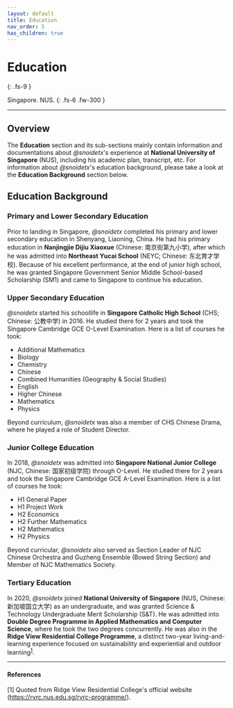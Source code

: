 ```yaml
---
layout: default
title: Education
nav_order: 5
has_children: true
---
```


# Education
{: .fs-9 }

Singapore. NUS.
{: .fs-6 .fw-300 }

---

## Overview

The **Education** section and its sub-sections mainly contain information and documentations about *@snoidetx*'s experience at **National University of Singapore** (NUS), including his academic plan, transcript, etc. For information about *@snoidetx*'s education background, please take a look at the **Education Background** section below.

## Education Background
### Primary and Lower Secondary Education

Prior to landing in Singapore, *@snoidetx* completed his primary and lower secondary education in Shenyang, Liaoning, China. He had his primary education in **Nanjingjie Dijiu Xiaoxue** (Chinese: 南京街第九小学), after which he was admitted into **Northeast Yucai School** (NEYC; Chinese: 东北育才学校). Because of his excellent performance, at the end of junior high school, he was granted Singapore Government Senior Middle School-based Scholarship (SM1) and came to Singapore to continue his education.

### Upper Secondary Education
*@snoidetx* started his schoollife in **Singapore Catholic High School** (CHS; Chinese: 公教中学) in 2016. He studied there for 2 years and took the Singapore Cambridge GCE O-Level Examination. Here is a list of courses he took:

* Additional Mathematics
* Biology
* Chemistry
* Chinese
* Combined Humanities (Geography & Social Studies)
* English
* Higher Chinese
* Mathematics
* Physics

Beyond curriculum, *@snoidetx* was also a member of CHS Chinese Drama, where he played a role of Student Director.

### Junior College Education
In 2018, *@snoidetx* was admitted into **Singapore National Junior College** (NJC, Chinese: 国家初级学院) through O-Level. He studied there for 2 years and took the Singapore Cambridge GCE A-Level Examination. Here is a list of courses he took:

* H1 General Paper
* H1 Project Work
* H2 Economics
* H2 Further Mathematics
* H2 Mathematics
* H2 Physics

Beyond curricular, *@snoidetx* also served as Section Leader of NJC Chinese Orchestra and Guzheng Ensemble (Bowed String Section) and Member of NJC Mathematics Society.

### Tertiary Education
In 2020, *@snoidetx* joined **National University of Singapore** (NUS, Chinese: 新加坡国立大学) as an undergraduate, and was granted Science & Technology Undergraduate Merit Scholarship (S&T). He was admitted into **Double Degree Programme in Applied Mathematics and Computer Science**, where he took the two degrees concurrently. He was also in the **Ridge View Residential College Programme**, a distinct two-year living-and-learning experience focused on sustainability and experiential and outdoor learning<sup>[1](#references)</sup>.

---

#### References
[1] Quoted from Ridge View Residential College's official website (https://rvrc.nus.edu.sg/rvrc-programme/).
